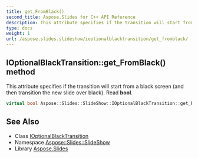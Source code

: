 ```yaml
---
title: get_FromBlack()
second_title: Aspose.Slides for C++ API Reference
description: This attribute specifies if the transition will start from a black screen (and then transition the new slide over black). Read bool.
type: docs
weight: 1
url: /aspose.slides.slideshow/ioptionalblacktransition/get_fromblack/
---
```

## IOptionalBlackTransition::get_FromBlack() method


This attribute specifies if the transition will start from a black screen (and then transition the new slide over black). Read **bool**.

```cpp
virtual bool Aspose::Slides::SlideShow::IOptionalBlackTransition::get_FromBlack()=0
```

## See Also

* Class [IOptionalBlackTransition](../)
* Namespace [Aspose::Slides::SlideShow](../../)
* Library [Aspose.Slides](../../../)